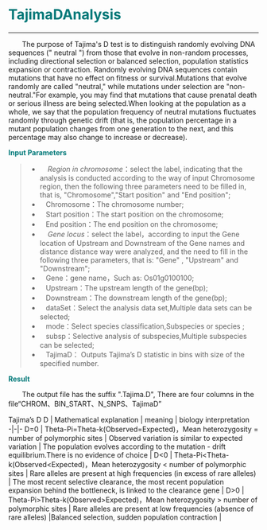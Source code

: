 # <font color="#007979">TajimaDAnalysis</font>

---

&#160; &#160; &#160; &#160;The purpose of Tajima's D test is to distinguish randomly evolving DNA sequences (" neutral ") from those that evolve in non-random processes, including directional selection or balanced selection, population statistics expansion or contraction. Randomly evolving DNA sequences contain mutations that have no effect on fitness or survival.Mutations that evolve randomly are called "neutral," while mutations under selection are "non-neutral."For example, you may find that mutations that cause prenatal death or serious illness are being selected.When looking at the population as a whole, we say that the population frequency of neutral mutations fluctuates randomly through genetic drift (that is, the population percentage in a mutant population changes from one generation to the next, and this percentage may also change to increase or decrease).

**<font color="#007979">Input Parameters</font>**

> * &#160; &#160; *Region in chromosome*：select the label, indicating that the analysis is conducted according to the way of input Chromosome region, then the following three parameters need to be filled in, that is, "Chromosome","Start position" and "End position";
> * &#160; &#160;<label id='chromsome'>Chromosome：</label>The chromosome number;
> * &#160; &#160;<label id='start'>Start position：</label>The start position on the chromosome;
> * &#160; &#160;<label id='end'>End position：</label>The end position on the chromosome;
> * &#160; &#160; *Gene locus*：select the label，according to input the Gene location of Upstream and Downstream of the Gene names and distance distance way were analyzed, and the need to fill in the following three parameters, that is: "Gene" , "Upstream" and "Downstream";
> * &#160; &#160;<label id='gene'>Gene：</label>gene name，Such as: Os01g0100100;
> * &#160; &#160;<label id='upstream'>Upstream：</label>The upstream length of the gene(bp);
> * &#160; &#160;<label id='downstream'>Downstream：</label>The downstream length of the gene(bp);
> * &#160; &#160;<label id='dataset'>dataSet：</label>Select the analysis data set,Multiple data sets can be selected;
> * &#160; &#160;<label id='mode'>mode：</label>Select species classification,Subspecies or species ;
> * &#160; &#160;<label id='subSp'>subsp：</label>Selective analysis of subspecies,Multiple subspecies can be selected;
> * &#160; &#160;<label id='tajimaD'>TajimaD：</label> Outputs Tajima’s D statistic in bins with size of the specified number.

**<font color="#007979">Result</font>**

&#160; &#160; &#160; &#160;The output file has the suffix ".Tajima.D", There are four columns in the file“CHROM、BIN_START、N_SNPS、TajimaD”


Tajima’s D
D | Mathematical explanation |  meaning |  biology interpretation  
-|-|-
D=0 | Theta-Pi=Theta-k(Observed=Expected)，Mean heterozygosity = number of polymorphic sites | Observed variation is similar to expected variation | The population evolves according to the mutation - drift equilibrium.There is no evidence of choice |
D<0 | Theta-Pi<Theta-k(Observed<Expected)，Mean heterozygosity < number of polymorphic sites | Rare alleles are present at high frequencies (in excess of rare alleles) | The most recent selective clearance, the most recent population expansion behind the bottleneck, is linked to the clearance gene |
D>0 | Theta-Pi>Theta-k(Observed>Expected)，Mean heterozygosity > number of polymorphic sites | Rare alleles are present at low frequencies (absence of rare alleles) |Balanced selection, sudden population contraction |

